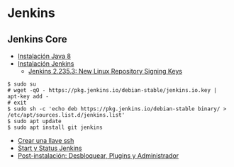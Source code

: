 # Jenkins
## Jenkins Core
- [Instalación Java 8](https://www.jenkins.io/doc/book/installing/linux/#installation-of-java)
- [Instalación Jenkins](https://www.jenkins.io/doc/book/installing/linux/#long-term-support-release)
  - [Jenkins 2.235.3: New Linux Repository Signing Keys](https://www.jenkins.io/blog/2020/07/27/repository-signing-keys-changing/#debianubuntu)
```
$ sudo su
# wget -qO - https://pkg.jenkins.io/debian-stable/jenkins.io.key | apt-key add -
# exit
$ sudo sh -c 'echo deb https://pkg.jenkins.io/debian-stable binary/ > /etc/apt/sources.list.d/jenkins.list'
$ sudo apt update
$ sudo apt install git jenkins
```
- [Crear una llave ssh](https://www.ssh.com/ssh/keygen/#creating-an-ssh-key-pair-for-user-authentication)
- [Start y Status Jenkins](https://www.jenkins.io/doc/book/installing/linux/#start-jenkins)
- [Post-instalación: Desbloquear, Plugins y Administrador](https://www.jenkins.io/doc/book/installing/linux/#unlocking-jenkins)
